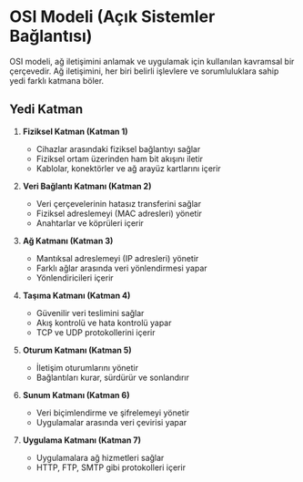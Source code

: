 # OSI Modeli (Açık Sistemler Bağlantısı)

OSI modeli, ağ iletişimini anlamak ve uygulamak için kullanılan kavramsal bir çerçevedir. Ağ iletişimini, her biri belirli işlevlere ve sorumluluklara sahip yedi farklı katmana böler.

## Yedi Katman

1. **Fiziksel Katman (Katman 1)**
   - Cihazlar arasındaki fiziksel bağlantıyı sağlar
   - Fiziksel ortam üzerinden ham bit akışını iletir
   - Kablolar, konektörler ve ağ arayüz kartlarını içerir

2. **Veri Bağlantı Katmanı (Katman 2)**
   - Veri çerçevelerinin hatasız transferini sağlar
   - Fiziksel adreslemeyi (MAC adresleri) yönetir
   - Anahtarlar ve köprüleri içerir

3. **Ağ Katmanı (Katman 3)**
   - Mantıksal adreslemeyi (IP adresleri) yönetir
   - Farklı ağlar arasında veri yönlendirmesi yapar
   - Yönlendiricileri içerir

4. **Taşıma Katmanı (Katman 4)**
   - Güvenilir veri teslimini sağlar
   - Akış kontrolü ve hata kontrolü yapar
   - TCP ve UDP protokollerini içerir

5. **Oturum Katmanı (Katman 5)**
   - İletişim oturumlarını yönetir
   - Bağlantıları kurar, sürdürür ve sonlandırır

6. **Sunum Katmanı (Katman 6)**
   - Veri biçimlendirme ve şifrelemeyi yönetir
   - Uygulamalar arasında veri çevirisi yapar

7. **Uygulama Katmanı (Katman 7)**
   - Uygulamalara ağ hizmetleri sağlar
   - HTTP, FTP, SMTP gibi protokolleri içerir 